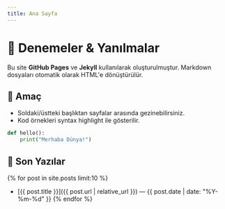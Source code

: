 ```yaml
---
title: Ana Sayfa
---
```


# 📄 Denemeler & Yanılmalar

Bu site **GitHub Pages** ve **Jekyll** kullanılarak oluşturulmuştur.
Markdown dosyaları otomatik olarak HTML'e dönüştürülür.

## 🚀 Amaç
- Soldaki/üstteki başlıktan sayfalar arasında gezinebilirsiniz.
- Kod örnekleri syntax highlight ile gösterilir.

```python
def hello():
    print("Merhaba Dünya!")
```

## 📅 Son Yazılar
{% for post in site.posts limit:10 %}
- [{{ post.title }}]({{ post.url | relative_url }}) — {{ post.date | date: "%Y-%m-%d" }}
{% endfor %}

